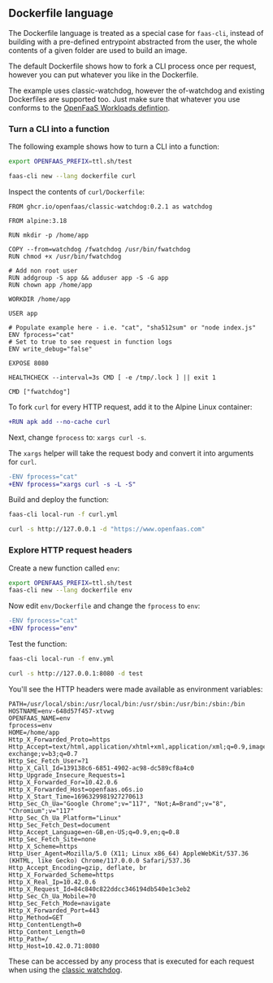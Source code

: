## Dockerfile language

The Dockerfile language is treated as a special case for `faas-cli`, instead of building with a pre-defined entrypoint abstracted from the user, the whole contents of a given folder are used to build an image.

The default Dockerfile shows how to fork a CLI process once per request, however you can put whatever you like in the Dockerfile.

The example uses classic-watchdog, however the of-watchdog and existing Dockerfiles are supported too. Just make sure that whatever you use conforms to the [OpenFaaS Workloads defintion](/reference/workloads).

### Turn a CLI into a function

The following example shows how to turn a CLI into a function:

```bash
export OPENFAAS_PREFIX=ttl.sh/test

faas-cli new --lang dockerfile curl
```

Inspect the contents of `curl/Dockerfile`:

```
FROM ghcr.io/openfaas/classic-watchdog:0.2.1 as watchdog

FROM alpine:3.18

RUN mkdir -p /home/app

COPY --from=watchdog /fwatchdog /usr/bin/fwatchdog
RUN chmod +x /usr/bin/fwatchdog

# Add non root user
RUN addgroup -S app && adduser app -S -G app
RUN chown app /home/app

WORKDIR /home/app

USER app

# Populate example here - i.e. "cat", "sha512sum" or "node index.js"
ENV fprocess="cat"
# Set to true to see request in function logs
ENV write_debug="false"

EXPOSE 8080

HEALTHCHECK --interval=3s CMD [ -e /tmp/.lock ] || exit 1

CMD ["fwatchdog"]
```

To fork `curl` for every HTTP request, add it to the Alpine Linux container:

```diff
+RUN apk add --no-cache curl
```

Next, change `fprocess` to: `xargs curl -s`.

The `xargs` helper will take the request body and convert it into arguments for `curl`. 

```diff
-ENV fprocess="cat"
+ENV fprocess="xargs curl -s -L -S"
```

Build and deploy the function:

```bash
faas-cli local-run -f curl.yml

curl -s http://127.0.0.1 -d "https://www.openfaas.com"
```

### Explore HTTP request headers

Create a new function called `env`:

```bash
export OPENFAAS_PREFIX=ttl.sh/test
faas-cli new --lang dockerfile env
```

Now edit `env/Dockerfile` and change the `fprocess` to `env`:

```diff
-ENV fprocess="cat"
+ENV fprocess="env"
```

Test the function:

```bash
faas-cli local-run -f env.yml

curl -s http://127.0.0.1:8080 -d test
```

You'll see the HTTP headers were made available as environment variables:

```
PATH=/usr/local/sbin:/usr/local/bin:/usr/sbin:/usr/bin:/sbin:/bin
HOSTNAME=env-648d57f457-xtvwg
OPENFAAS_NAME=env
fprocess=env
HOME=/home/app
Http_X_Forwarded_Proto=https
Http_Accept=text/html,application/xhtml+xml,application/xml;q=0.9,image/avif,image/webp,image/apng,*/*;q=0.8,application/signed-exchange;v=b3;q=0.7
Http_Sec_Fetch_User=?1
Http_X_Call_Id=139138c6-6851-4902-ac98-dc589cf8a4c0
Http_Upgrade_Insecure_Requests=1
Http_X_Forwarded_For=10.42.0.6
Http_X_Forwarded_Host=openfaas.o6s.io
Http_X_Start_Time=1696329981927270613
Http_Sec_Ch_Ua="Google Chrome";v="117", "Not;A=Brand";v="8", "Chromium";v="117"
Http_Sec_Ch_Ua_Platform="Linux"
Http_Sec_Fetch_Dest=document
Http_Accept_Language=en-GB,en-US;q=0.9,en;q=0.8
Http_Sec_Fetch_Site=none
Http_X_Scheme=https
Http_User_Agent=Mozilla/5.0 (X11; Linux x86_64) AppleWebKit/537.36 (KHTML, like Gecko) Chrome/117.0.0.0 Safari/537.36
Http_Accept_Encoding=gzip, deflate, br
Http_X_Forwarded_Scheme=https
Http_X_Real_Ip=10.42.0.6
Http_X_Request_Id=84c840c822ddcc346194db540e1c3eb2
Http_Sec_Ch_Ua_Mobile=?0
Http_Sec_Fetch_Mode=navigate
Http_X_Forwarded_Port=443
Http_Method=GET
Http_ContentLength=0
Http_Content_Length=0
Http_Path=/
Http_Host=10.42.0.71:8080
```

These can be accessed by any process that is executed for each request when using the [classic watchdog](https://github.com/openfaas/classic-watchdog/).

